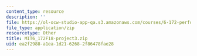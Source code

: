 ```yaml
---
content_type: resource
description: ''
file: https://ol-ocw-studio-app-qa.s3.amazonaws.com/courses/6-172-performance-engineering-of-software-systems-fall-2018/ea2f2988a1ea1d2162682f86478fae28_MIT6_172F18-project3.zip
file_type: application/zip
resourcetype: Other
title: MIT6_172F18-project3.zip
uid: ea2f2988-a1ea-1d21-6268-2f86478fae28
---
```

